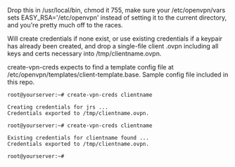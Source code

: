 Drop this in /usr/local/bin, chmod it 755, make sure your 
/etc/openvpn/vars sets EASY_RSA='/etc/openvpn' instead of 
setting it to the current directory, and you're pretty
much off to the races.

Will create credentials if none exist, or use existing
credentials if a keypair has already been created, and 
drop a single-file client .ovpn including all keys and
certs necessary into /tmp/clientname.ovpn.

create-vpn-creds expects to find a template config file at
/etc/openvpn/templates/client-template.base. Sample config
file included in this repo.

```
root@yourserver:~# create-vpn-creds clientname

Creating credentials for jrs ...
Credentials exported to /tmp/clientname.ovpn.

root@yourserver:~# create-vpn-creds clientname

Existing credentials for clientname found ...
Credentials exported to /tmp/clientname.ovpn.

root@yourserver:~# 
```
